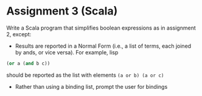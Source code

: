 
# Assignment 3 (Scala)

Write a Scala program that simplifies boolean expressions as in assignment 2, except:

  * Results are reported in a Normal Form (i.e., a list of terms, each joined by ands, or vice versa). For example, lisp 
  ```lisp
  (or a (and b c))
  ``` 
  should be reported as the list with elements `(a or b) (a or c)`

  * Rather than using a binding list, prompt the user for bindings
